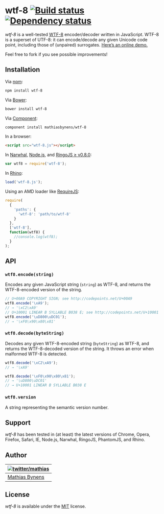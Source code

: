 # wtf-8 [![Build status](https://travis-ci.org/mathiasbynens/wtf-8.svg?branch=master)](https://travis-ci.org/mathiasbynens/wtf-8) [![Dependency status](https://gemnasium.com/mathiasbynens/wtf-8.svg)](https://gemnasium.com/mathiasbynens/wtf-8)

_wtf-8_ is a well-tested [WTF-8](https://simonsapin.github.io/wtf-8/) encoder/decoder written in JavaScript. WTF-8 is a superset of UTF-8: it can encode/decode any given Unicode code point, including those of (unpaired) surrogates. [Here’s an online demo.](https://mothereff.in/wtf-8)

Feel free to fork if you see possible improvements!

## Installation

Via [npm](http://npmjs.org/):

```bash
npm install wtf-8
```

Via [Bower](http://bower.io/):

```bash
bower install wtf-8
```

Via [Component](https://github.com/component/component):

```bash
component install mathiasbynens/wtf-8
```

In a browser:

```html
<script src="wtf-8.js"></script>
```

In [Narwhal](http://narwhaljs.org/), [Node.js](http://nodejs.org/), and [RingoJS ≥ v0.8.0](http://ringojs.org/):

```js
var wtf8 = require('wtf-8');
```

In [Rhino](http://www.mozilla.org/rhino/):

```js
load('wtf-8.js');
```

Using an AMD loader like [RequireJS](http://requirejs.org/):

```js
require(
  {
    'paths': {
      'wtf-8': 'path/to/wtf-8'
    }
  },
  ['wtf-8'],
  function(wtf8) {
    //console.log(wtf8);
  }
);
```

## API

### `wtf8.encode(string)`

Encodes any given JavaScript string (`string`) as WTF-8, and returns the WTF-8-encoded version of the string.

```js
// U+00A9 COPYRIGHT SIGN; see http://codepoints.net/U+00A9
wtf8.encode('\xA9');
// → '\xC2\xA9'
// U+10001 LINEAR B SYLLABLE B038 E; see http://codepoints.net/U+10001
wtf8.encode('\uD800\uDC01');
// → '\xF0\x90\x80\x81'
```

### `wtf8.decode(byteString)`

Decodes any given WTF-8-encoded string (`byteString`) as WTF-8, and returns the WTF-8-decoded version of the string. It throws an error when malformed WTF-8 is detected.

```js
wtf8.decode('\xC2\xA9');
// → '\xA9'

wtf8.decode('\xF0\x90\x80\x81');
// → '\uD800\uDC01'
// → U+10001 LINEAR B SYLLABLE B038 E
```

### `wtf8.version`

A string representing the semantic version number.

## Support

_wtf-8_ has been tested in (at least) the latest versions of Chrome, Opera, Firefox, Safari, IE, Node.js, Narwhal, RingoJS, PhantomJS, and Rhino.

## Author

| [![twitter/mathias](https://gravatar.com/avatar/24e08a9ea84deb17ae121074d0f17125?s=70)](https://twitter.com/mathias "Follow @mathias on Twitter") |
|---|
| [Mathias Bynens](https://mathiasbynens.be/) |

## License

_wtf-8_ is available under the [MIT](https://mths.be/mit) license.
